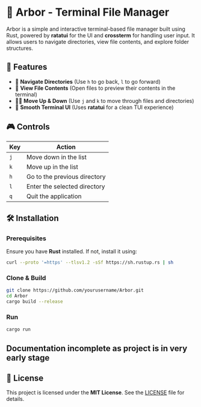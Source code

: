 # 🌳 Arbor - Terminal File Manager  

Arbor is a simple and interactive terminal-based file manager built using Rust, powered by **ratatui** for the UI and **crossterm** for handling user input. It allows users to navigate directories, view file contents, and explore folder structures.

## 📜 Features  

- 📂 **Navigate Directories** (Use `h` to go back, `l` to go forward)  
- 📄 **View File Contents** (Open files to preview their contents in the terminal)  
- 🔼🔽 **Move Up & Down** (Use `j` and `k` to move through files and directories)  
- 🚀 **Smooth Terminal UI** (Uses **ratatui** for a clean TUI experience)  

## 🎮 Controls  

| Key | Action |
|-----|--------|
| `j` | Move down in the list |
| `k` | Move up in the list |
| `h` | Go to the previous directory |
| `l` | Enter the selected directory |
| `q` | Quit the application |

## 🛠️ Installation  

### Prerequisites  
Ensure you have **Rust** installed. If not, install it using:  
```sh
curl --proto '=https' --tlsv1.2 -sSf https://sh.rustup.rs | sh
```

### Clone & Build  
```sh
git clone https://github.com/yourusername/Arbor.git
cd Arbor
cargo build --release
```

### Run  
```sh
cargo run
```
## Documentation incomplete as project is in very early stage

## 📜 License  

This project is licensed under the **MIT License**. See the [LICENSE](LICENSE) file for details.

